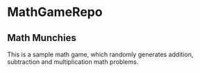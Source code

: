 # MathGameRepo
## Math Munchies
This is a sample math game, which randomly generates addition, subtraction and multiplication math problems.
